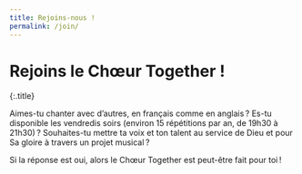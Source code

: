 ```yaml
---
title: Rejoins-nous !
permalink: /join/
---
```


# Rejoins le Chœur Together !
{:.title}

Aimes-tu chanter avec d’autres, en français comme en anglais ?
Es-tu disponible les vendredis soirs (environ 15 répétitions par an, de 19h30 à 21h30) ?
Souhaites-tu mettre ta voix et ton talent au service de Dieu et pour Sa gloire à travers un projet musical ?

Si la réponse est oui, alors le Chœur Together est peut-être fait pour toi !
